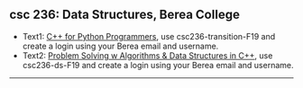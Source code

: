 ## csc 236: Data Structures, Berea College

  - Text1: [C++ for Python Programmers](https://runestone.academy/runestone/books/published/cpp4py/index.html), use csc236-transition-F19 and create a login using your Berea email and username.
  - Text2: [Problem Solving w Algorithms & Data Structures in C++](https://runestone.academy/runestone/books/published/cppds/index.html), use csc236-ds-F19 and create a login using your Berea email and username.
  
---



